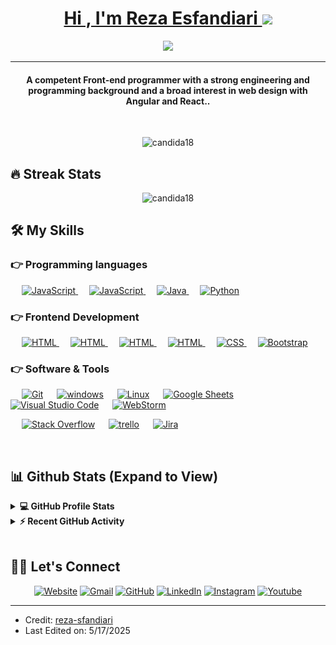 
<p align="center"> 
	<a href="https://www.linkedin.com/in/reza-esfandiari-8b14661" ><h1 align="center">Hi , I'm Reza Esfandiari <img src="https://media.giphy.com/media/hvRJCLFzcasrR4ia7z/giphy.gif" width="35"></h1></a>
</p>
<p align="center">  
  <a href="https://github.com/DenverCoder1/readme-typing-svg"><img src="https://readme-typing-svg.herokuapp.com?lines=Front+End+Web+Developer;Always%20learning%20new%20things&center=true&width=500&height=50"></a>
</p>
<hr/>
<h4 align="center">A competent Front-end programmer with a strong engineering and programming background and a broad interest in web design with Angular and React..</h4>
<br>
<p align="center"> <img src="https://komarev.com/ghpvc/?username=candida18&label=Profile%20views&color=0e75b6&style=plastic" alt="candida18" /> </p>

## 🔥 Streak Stats
<p align="center"><img src="https://github-readme-streak-stats.herokuapp.com/?user=candida18&theme=algolia" alt="candida18"  /></p>


## 🛠️ My Skills

### 👉 Programming languages

<p align="left"> 
 
  &emsp;
  <a href="https://developer.mozilla.org/en-US/docs/Web/JavaScript" target="_blank"> 
     <img alt="JavaScript" src="https://img.shields.io/badge/JavaScript%20-%23F7DF1E.svg?logo=javascript&logoColor=black">
   </a>
     &emsp;
  <a href="https://www.typescriptlang.org/" target="_blank"> 
     <img alt="JavaScript" src="https://img.shields.io/badge/TypeScript-007ACC?style=for-the-badge&logo=typescript&logoColor=white" height="20">
   </a>
  &emsp;
  <a href="https://www.java.com" target="_blank"> 
    <img alt="Java" src="https://img.shields.io/badge/Java-%23007396.svg?logo=java&logoColor=white">
  </a>
  &emsp;
   <a href="https://www.python.org" target="_blank">
    <img alt="Python" src="https://img.shields.io/badge/Python%20-%2314354C.svg?logo=python&logoColor=white">
  </a>

</p>

### 👉 Frontend Development
<p align="left"> 
  &emsp; 
  <a href="https://reactjs.org/" target="_blank"> 
   <img alt="HTML" src="https://img.shields.io/badge/React-20232A?style=for-the-badge&logo=react&logoColor=61DAFB" height="20">
  </a>  
    &emsp; 
  <a href="https://reactnative.dev/" target="_blank"> 
   <img alt="HTML" src="https://img.shields.io/badge/React_Native-20232A?style=for-the-badge&logo=react&logoColor=61DAFB" height="20">
  </a>  
  &emsp; 
  <a href="https://angular.io/" target="_blank"> 
   <img alt="HTML" src="https://img.shields.io/badge/Angular-DD0031?style=for-the-badge&logo=angular&logoColor=white" height="20">
  </a>  
  &emsp; 
  <a href="https://www.w3.org/html/" target="_blank"> 
   <img alt="HTML" src="https://img.shields.io/badge/HTML5%20-%23E34F26.svg?logo=html5&logoColor=white">
  </a>   
  &emsp;
  <a href="https://www.w3schools.com/css/" target="_blank">
    <img alt="CSS" src="https://img.shields.io/badge/CSS%20-%231572B6.svg?logo=css3&logoColor=white">
  </a> 
   &emsp;
  <a href="https://getbootstrap.com" target="_blank"> 
    <img alt="Bootstrap" src="https://img.shields.io/badge/Bootstrap-%23563D7C.svg?style=flat&logo=bootstrap&logoColor=white"/>
  </a>
</p>

  


 ### 👉 Software & Tools
 
<p>
  
  &emsp;
    <a href="#"><img alt="Git" src="https://img.shields.io/badge/Git%20-%23F05033.svg?logo=git&logoColor=white"></a>
  &emsp;
      <a href="#"><img alt="windows" src="https://img.shields.io/badge/Windows-0078D6?style=for-the-badge&logo=windows&logoColor=white" height="20"></a>
  &emsp;
    <a href="#"><img alt="Linux" src="https://img.shields.io/badge/Linux-FCC624?style=flat&logo=linux&logoColor=black"></a>
  &emsp;
    <a href="#"><img alt="Google Sheets" src="https://img.shields.io/badge/Google%20Sheets%20-%2334A853.svg?logo=google%20sheets&logoColor=white"></a>
  &emsp;
    <a href="#"><img alt="Visual Studio Code" src="https://img.shields.io/badge/Visual%20Studio%20Code-0078d7.svg?logo=visual-studio-code&logoColor=white"></a>
  &emsp;
      <a href="#"><img alt="WebStorm" src="https://img.shields.io/badge/WebStorm-000000?style=for-the-badge&logo=WebStorm&logoColor=white" height="20"></a>
  &emsp;
		</p>
	<p align="left"> 
	  &emsp;
    <a href="#"><img alt="Stack Overflow" src="https://img.shields.io/badge/-Stack%20Overflow-FE7A16?logo=stack-overflow&logoColor=white"></a>
  &emsp;
    <a href="#"><img alt="trello" src="https://img.shields.io/badge/Trello-0052CC?style=for-the-badge&logo=trello&logoColor=white" height="20"></a>
  &emsp;
      <a href="#"><img alt="Jira" src="https://img.shields.io/badge/Jira-0052CC?style=for-the-badge&logo=Jira&logoColor=white" height="20"></a>
  &emsp;
</p>

<br/>

## 📊 Github Stats (Expand to View) 


<details> 
  <summary><b>💻 GitHub Profile Stats</b></summary>
  <br/>
  <p align="center">
    <a href="https://github.com/anuraghazra/github-readme-stats"><img alt="Candida's Github Stats" src="https://github-readme-stats.vercel.app/api?username=candida18&show_icons=true&count_private=true&theme=algolia" height="192px"/></a>
<br/>
  &nbsp;
<!-- 	  <img src="https://github-readme-stats.vercel.app/api/top-langs?username=candida18&show_icons=true&locale=en&layout=compact&theme=algolia" alt="candida18" height="192px"/> -->
  <br/>
  <b>Note:</b> Top languages is only a metric of the languages my public code consists of and doesn't reflect experience or skill level.
  </p>
</details>


<details>
  <summary><b>⚡ Recent GitHub Activity</b></summary>
  <br/>
   <a href="https://github.com/Candida18"><img alt="Candida's Activity Graph" src="https://activity-graph.herokuapp.com/graph?username=candida18&custom_title=Candida%20Noronha's%20Contribution%20Graph&theme=react-dark" /></a>
  <br/>
  
   <br>
  <p align="center">
  <img src="https://github.com/DHANOLA/DHANOLA/raw/output/github-contribution-grid-snake.svg" alt="snake"></center>
</p>


</details>

<br/>

## 🙋‍♀️ Let's Connect
<p align="center">
  <a href="#"><img src="https://img.icons8.com/bubbles/50/000000/web.png" alt="Website"/></a>
	<a href="mailto:esfandiari.3775@gmail.com"><img src="https://img.icons8.com/bubbles/50/000000/gmail.png" alt="Gmail"/></a>
	<a href="https://github.com/reza-sfandiari"><img src="https://img.icons8.com/bubbles/50/000000/github.png" alt="GitHub"/></a>
	<a href="https://www.linkedin.com/in/reza-sfandiari/"><img src="https://img.icons8.com/bubbles/50/000000/linkedin.png" alt="LinkedIn"/></a>
	<a href="https://instagram.com/reza_sfand"><img src="https://img.icons8.com/bubbles/50/000000/instagram.png" alt="Instagram"/></a>
	<a href="https://www.youtube.com/"><img src="https://img.icons8.com/bubbles/50/000000/youtube.png" alt="Youtube"/></a>
	
</p>



<hr/>

* Credit: [reza-sfandiari](https://github.com/reza-sfandiari)
* Last Edited on: 5/17/2025


